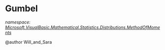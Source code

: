 ﻿# Gumbel
_namespace: [Microsoft.VisualBasic.Mathematical.Statistics.Distributions.MethodOfMoments](./index.md)_

@author Will_and_Sara





